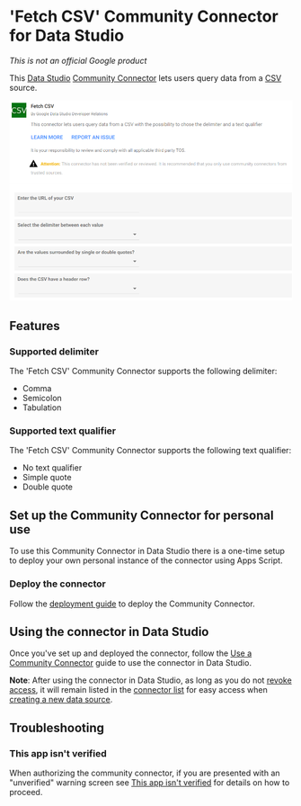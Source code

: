 # 'Fetch CSV' Community Connector for Data Studio

*This is not an official Google product*

This [Data Studio] [Community Connector] lets users query data from a
[CSV] source.

![Screenshot of a Fetch CSV connector configuration in Data Studio][screenshot]

## Features

### Supported delimiter

The 'Fetch CSV' Community Connector supports the following delimiter:

-   Comma
-   Semicolon
-   Tabulation

### Supported text qualifier

The 'Fetch CSV' Community Connector supports the following text qualifier:

-   No text qualifier
-   Simple quote
-   Double quote

## Set up the Community Connector for personal use

To use this Community Connector in Data Studio there is a one-time setup to
deploy your own personal instance of the connector using Apps Script.

### Deploy the connector

Follow the [deployment guide] to deploy the Community Connector.

## Using the connector in Data Studio

Once you've set up and deployed the connector, follow the
[Use a Community Connector] guide to use the connector in Data Studio.

**Note**: After using the connector in Data Studio, as long as you do not
[revoke access], it will remain listed in the [connector list] for easy access
when [creating a new data source].

## Troubleshooting

### This app isn't verified

When authorizing the community connector, if you are presented with an
"unverified" warning screen see [This app isn't verified] for details on how to
proceed.

[Data Studio]: https://datastudio.google.com
[Community Connector]: https://developers.google.com/datastudio/connector
[CSV]: https://en.wikipedia.org/wiki/Comma-separated_values
[screenshot]: fetch-csv.png
[deployment guide]: ../deploy.md
[Use a Community Connector]: https://developers.google.com/datastudio/connector/use
[revoke access]: https://support.google.com/datastudio/answer/9053467
[connector list]: https://datastudio.google.com/c/datasources/create
[creating a new data source]: https://support.google.com/datastudio/answer/6300774
[This app isn't verified]: ../verification.md